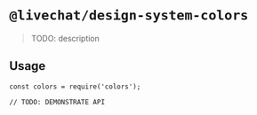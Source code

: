 # `@livechat/design-system-colors`

> TODO: description

## Usage

```
const colors = require('colors');

// TODO: DEMONSTRATE API
```
